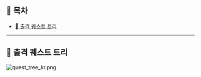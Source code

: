 ## 📃 목차
- [📆 출격 퀘스트 트리](https://github.com/WolfgangKurz/KanColle-Gallery-Noti/blob/master/quest_tree.md#-%EC%B6%9C%EA%B2%A9-%ED%80%98%EC%8A%A4%ED%8A%B8-%ED%8A%B8%EB%A6%AC)

-----------------

## 📆 출격 퀘스트 트리
![quest_tree_kr.png](https://github.com/WolfgangKurz/KanColle-Gallery-Noti/raw/master/quest_tree_kr.png)
